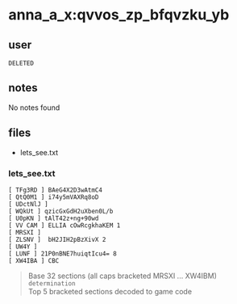 # anna_a_x:qvvos_zp_bfqvzku_yb
## user
```
DELETED
```
## notes

No notes found

## files
- lets_see.txt


### lets_see.txt
```
[ TFg3RD ] BAeG4X2D3wAtmC4
[ QtQ0M1 ] i74y5mVAXRq8oD
[ UDctNlJ ]
[ WQkUt ] qzicGxGdH2uXben0L/b
[ U0pKN ] tAlT42z+ng+90wd
[ VV CAM ] ELLIA cOwRcgkhaKEM 1 
[ MRSXI ] 
[ ZLSNV ]  bH2JIH2pBzXivX 2
[ UW4Y ]
[ LUNF ] 21P0nBNE7huiqtIcu4= 8
[ XW4IBA ] CBC
```
> Base 32 sections (all caps bracketed MRSXI ... XW4IBM) `determination` <br>
> Top 5 bracketed sections decoded to game code
